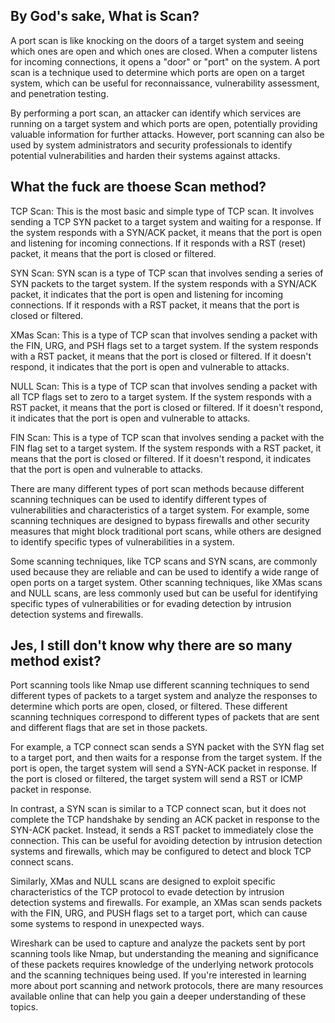## By God's sake, What is Scan?
A port scan is like knocking on the doors of a target system and seeing which ones are open and which ones are closed. When a computer listens for incoming connections, it opens a "door" or "port" on the system. A port scan is a technique used to determine which ports are open on a target system, which can be useful for reconnaissance, vulnerability assessment, and penetration testing.

By performing a port scan, an attacker can identify which services are running on a target system and which ports are open, potentially providing valuable information for further attacks. However, port scanning can also be used by system administrators and security professionals to identify potential vulnerabilities and harden their systems against attacks.

## What the fuck are thoese Scan method?
TCP Scan: This is the most basic and simple type of TCP scan. It involves sending a TCP SYN packet to a target system and waiting for a response. If the system responds with a SYN/ACK packet, it means that the port is open and listening for incoming connections. If it responds with a RST (reset) packet, it means that the port is closed or filtered.

SYN Scan: SYN scan is a type of TCP scan that involves sending a series of SYN packets to the target system. If the system responds with a SYN/ACK packet, it indicates that the port is open and listening for incoming connections. If it responds with a RST packet, it means that the port is closed or filtered.

XMas Scan: This is a type of TCP scan that involves sending a packet with the FIN, URG, and PSH flags set to a target system. If the system responds with a RST packet, it means that the port is closed or filtered. If it doesn't respond, it indicates that the port is open and vulnerable to attacks.

NULL Scan: This is a type of TCP scan that involves sending a packet with all TCP flags set to zero to a target system. If the system responds with a RST packet, it means that the port is closed or filtered. If it doesn't respond, it indicates that the port is open and vulnerable to attacks.

FIN Scan: This is a type of TCP scan that involves sending a packet with the FIN flag set to a target system. If the system responds with a RST packet, it means that the port is closed or filtered. If it doesn't respond, it indicates that the port is open and vulnerable to attacks.

There are many different types of port scan methods because different scanning techniques can be used to identify different types of vulnerabilities and characteristics of a target system. For example, some scanning techniques are designed to bypass firewalls and other security measures that might block traditional port scans, while others are designed to identify specific types of vulnerabilities in a system.

Some scanning techniques, like TCP scans and SYN scans, are commonly used because they are reliable and can be used to identify a wide range of open ports on a target system. Other scanning techniques, like XMas scans and NULL scans, are less commonly used but can be useful for identifying specific types of vulnerabilities or for evading detection by intrusion detection systems and firewalls.

## Jes, I still don't know why there are so many method exist?
Port scanning tools like Nmap use different scanning techniques to send different types of packets to a target system and analyze the responses to determine which ports are open, closed, or filtered. These different scanning techniques correspond to different types of packets that are sent and different flags that are set in those packets.

For example, a TCP connect scan sends a SYN packet with the SYN flag set to a target port, and then waits for a response from the target system. If the port is open, the target system will send a SYN-ACK packet in response. If the port is closed or filtered, the target system will send a RST or ICMP packet in response.

In contrast, a SYN scan is similar to a TCP connect scan, but it does not complete the TCP handshake by sending an ACK packet in response to the SYN-ACK packet. Instead, it sends a RST packet to immediately close the connection. This can be useful for avoiding detection by intrusion detection systems and firewalls, which may be configured to detect and block TCP connect scans.

Similarly, XMas and NULL scans are designed to exploit specific characteristics of the TCP protocol to evade detection by intrusion detection systems and firewalls. For example, an XMas scan sends packets with the FIN, URG, and PUSH flags set to a target port, which can cause some systems to respond in unexpected ways.

Wireshark can be used to capture and analyze the packets sent by port scanning tools like Nmap, but understanding the meaning and significance of these packets requires knowledge of the underlying network protocols and the scanning techniques being used. If you're interested in learning more about port scanning and network protocols, there are many resources available online that can help you gain a deeper understanding of these topics.